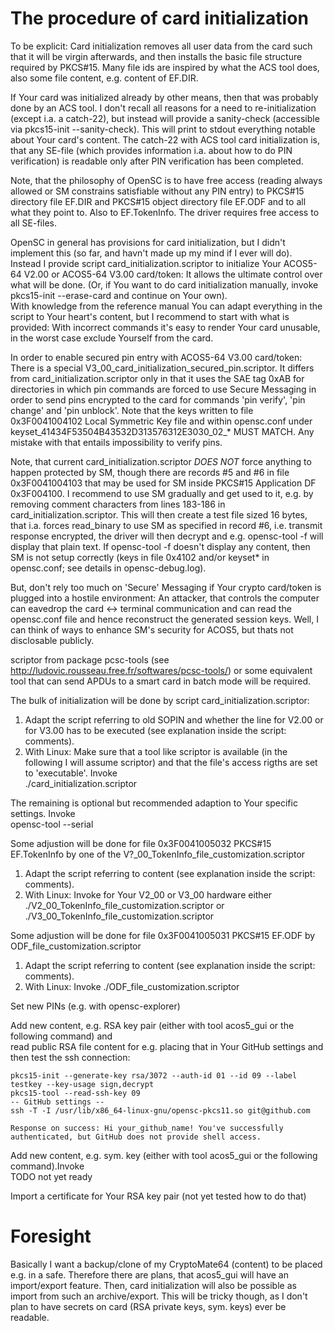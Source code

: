 The procedure of card initialization
====================================

To be explicit: Card initialization removes all user data from the card such that it will be virgin afterwards,
and then installs the basic file structure required by PKCS#15. Many file ids are inspired by what the ACS tool does,
also some file content, e.g. content of EF.DIR.

If Your card was initialized already by other means, then that was probably done by an ACS tool. I don't recall all
reasons for a need to re-initialization (except i.a. a catch-22), but instead will provide a sanity-check (accessible via
pkcs15-init --sanity-check). This will print to stdout everything notable about Your card's content.
The catch-22 with ACS tool card initialization is, that any SE-file (which provides information i.a. about how to do PIN
verification) is readable only after PIN verification has been completed.

Note, that the philosophy of OpenSC is to have free access (reading always allowed or SM constrains satisfiable without
any PIN entry) to PKCS#15 directory file EF.DIR and PKCS#15 object directory file EF.ODF and to all what they point to.
Also to EF.TokenInfo. The driver requires free access to all SE-files.

OpenSC in general has provisions for card initialization, but I didn't implement this (so far, and havn't made up my
mind if I ever will do).<br>
Instead I provide script card_initialization.scriptor to initialize Your ACOS5-64 V2.00 or ACOS5-64 V3.00 card/token:
It allows the ultimate control over what will be done. (Or, if You want to do card initialization manually, invoke
pkcs15-init --erase-card  and continue on Your own).<br>
With knowledge from the reference manual You can adapt everything in the script to Your heart's content, but I recommend
to start with what is provided: With incorrect commands it's easy to render Your card unusable, in the worst case
exclude Yourself from the card.

In order to enable secured pin entry with ACOS5-64 V3.00 card/token: There is a special
V3_00_card_initialization_secured_pin.scriptor. It differs from card_initialization.scriptor only in that it uses the
SAE tag 0xAB for directories in which pin commands are forced to use Secure Messaging in order to send pins encrypted
to the card for commands 'pin verify', 'pin change' and 'pin unblock'.
Note that the keys written to file 0x3F0041004102 Local Symmetric Key file and within opensc.conf under
keyset_41434F53504B43532D313576312E3030_02_* MUST MATCH. Any mistake with that entails impossibility to verify pins.

Note, that current card_initialization.scriptor *DOES NOT* force anything to happen protected by SM, though there are
records #5 and #6 in file 0x3F0041004103 that may be used for SM inside PKCS#15 Application DF 0x3F004100.
I recommend to use SM gradually and get used to it, e.g. by removing comment characters from lines 183-186 in
card_initialization.scriptor.
This will then create a test file sized 16 bytes, that i.a. forces read_binary to use SM as specified in record #6,
i.e. transmit response encrypted, the driver will then decrypt and e.g. opensc-tool -f will display that plain text.
If opensc-tool -f doesn't display any content, then SM is not setup correctly (keys in file 0x4102 and/or keyset* in
opensc.conf; see details in opensc-debug.log).

But, don't rely too much on 'Secure' Messaging if Your crypto card/token is plugged into a hostile environment: An
attacker, that controls the computer can eavedrop the card <-> terminal communication and can read the opensc.conf
file and hence reconstruct the generated session keys. Well, I can think of ways to enhance SM's security for ACOS5,
but thats not disclosable publicly.

scriptor from package pcsc-tools (see http://ludovic.rousseau.free.fr/softwares/pcsc-tools/) or some equivalent tool
that can send APDUs to a smart card in batch mode will be required.

The bulk of initialization will be done by script card_initialization.scriptor:
1. Adapt the script referring to old SOPIN and whether the line for V2.00 or for V3.00 has to be executed (see
   explanation inside the script: comments).
2. With Linux: Make sure that a tool like scriptor is available (in the following I will assume scriptor) and that the
   file's access rigths are set to 'executable'. Invoke<br>
   ./card_initialization.scriptor

The remaining is optional but recommended adaption to Your specific settings. Invoke<br>
opensc-tool --serial

Some adjustion will be done for file 0x3F0041005032 PKCS#15 EF.TokenInfo by one of the
V?_00_TokenInfo_file_customization.scriptor<br>
1. Adapt the script referring to content (see explanation inside the script: comments).
2. With Linux: Invoke for Your V2_00 or V3_00 hardware either ./V2_00_TokenInfo_file_customization.scriptor or
   ./V3_00_TokenInfo_file_customization.scriptor

Some adjustion will be done for file 0x3F0041005031 PKCS#15 EF.ODF by ODF_file_customization.scriptor<br>
1. Adapt the script referring to content (see explanation inside the script: comments).
2. With Linux: Invoke ./ODF_file_customization.scriptor

Set new PINs (e.g. with opensc-explorer)

Add new content, e.g. RSA key pair (either with tool acos5_gui or the following command) and<br>
read public RSA file content for e.g. placing that in Your GitHub settings and then test the ssh connection:<br>
```
pkcs15-init --generate-key rsa/3072 --auth-id 01 --id 09 --label testkey --key-usage sign,decrypt
pkcs15-tool --read-ssh-key 09
-- GitHub settings --
ssh -T -I /usr/lib/x86_64-linux-gnu/opensc-pkcs11.so git@github.com

Response on success: Hi your_github_name! You've successfully authenticated, but GitHub does not provide shell access.
```

Add new content, e.g. sym. key (either with tool acos5_gui or the following command).Invoke<br>
TODO not yet ready

Import a certificate for Your RSA key pair (not yet tested how to do that)


Foresight
=========

Basically I want a backup/clone of my CryptoMate64 (content) to be placed e.g. in a safe. Therefore there are plans,
that acos5_gui will have an import/export feature.
Then, card initialization will also be possible as import from such an archive/export.
This will be tricky though, as I don't plan to have secrets on card (RSA private keys, sym. keys) ever be readable.

